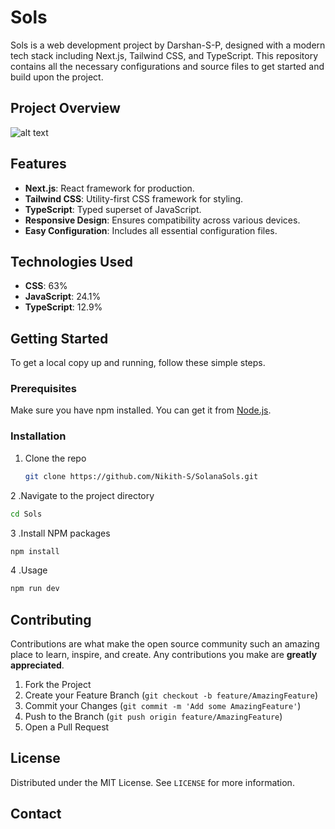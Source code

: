 # Sols

Sols is a web development project by Darshan-S-P, designed with a modern tech stack including Next.js, Tailwind CSS, and TypeScript. This repository contains all the necessary configurations and source files to get started and build upon the project.
## Project Overview

![alt text](https://www.daulathussain.com/wp-content/uploads/2024/01/Creat-Solana-Token-Creator-Dapp-Full-stack-solana-project.jpg)

## Features

- **Next.js**: React framework for production.
- **Tailwind CSS**: Utility-first CSS framework for styling.
- **TypeScript**: Typed superset of JavaScript.
- **Responsive Design**: Ensures compatibility across various devices.
- **Easy Configuration**: Includes all essential configuration files.

## Technologies Used

- **CSS**: 63%
- **JavaScript**: 24.1%
- **TypeScript**: 12.9%

## Getting Started

To get a local copy up and running, follow these simple steps.

### Prerequisites

Make sure you have npm installed. You can get it from [Node.js](https://nodejs.org/).

### Installation

1. Clone the repo
    ```sh
   git clone https://github.com/Nikith-S/SolanaSols.git
    ```
2 .Navigate to the project directory
  ```sh
  cd Sols
  ```
3 .Install NPM packages
  ```sh
  npm install
```

4 .Usage
  ```sh
npm run dev
```
## Contributing

Contributions are what make the open source community such an amazing place to learn, inspire, and create. Any contributions you make are **greatly appreciated**.

1. Fork the Project
2. Create your Feature Branch (`git checkout -b feature/AmazingFeature`)
3. Commit your Changes (`git commit -m 'Add some AmazingFeature'`)
4. Push to the Branch (`git push origin feature/AmazingFeature`)
5. Open a Pull Request

## License

Distributed under the MIT License. See `LICENSE` for more information.

## Contact


